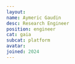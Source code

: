 ```yaml
---
layout:
name: Aymeric Gaudin
desc: Research Engineer
position: engineer
cat: gaia
subcat: platform
avatar:
joined: 2024
---
```

